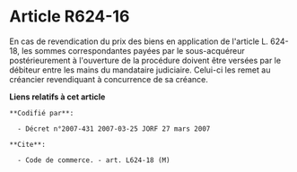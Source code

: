 # Article R624-16

En cas de revendication du prix des biens en application de l'article L. 624-18, les sommes correspondantes payées par le
sous-acquéreur postérieurement à l'ouverture de la procédure doivent être versées par le débiteur entre les mains du
mandataire judiciaire. Celui-ci les remet au créancier revendiquant à concurrence de sa créance.

**Liens relatifs à cet article**

	**Codifié par**:

	  - Décret n°2007-431 2007-03-25 JORF 27 mars 2007

	**Cite**:

	  - Code de commerce. - art. L624-18 (M)
